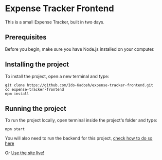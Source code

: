 # Expense Tracker Frontend

This is a small Expense Tracker, built in two days.

## Prerequisites

Before you begin, make sure you have Node.js installed on your computer.

## Installing the project

To install the project, open a new terminal and type:
```
git clone https://github.com/Ido-Kadosh/expense-tracker-frontend.git
cd expense-tracker-frontend
npm install
```

## Running the project

To run the project locally, open terminal inside the project's folder and type:
```
npm start
```

You will also need to run the backend for this project, [check how to do so here](https://github.com/Ido-Kadosh/expense-tracker-backend)

Or [Use the site live!](https://expense-tracker-nwu0.onrender.com/)


